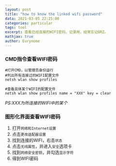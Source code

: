 ```yaml
---
layout: post
title: "how to know the linked wifi password"
data: 2021-03-05 22:25:00
categories: particular
tags: tool
excerpt: 查看已经连接的WIFI密码，记录用，经常忘记ORZ。
mathjax: true
author: Eurynome
---
```




### CMD指令查看WIFI密码

```
#打开CMD，以管理员身份运行
#列出所有连接过的WIFI配置文件
netsh wlan show profiles

#查看具体某个WIFI的配置文件
netsh wlan show profiles name = "XXX" key = clear
```

*PS:XXX为所连接的WIFI中的某个*



### 图形化界面查看WIFI密码

1. 打开`网络和Internet设置`
2. 点击`更改适配器设置`
3. 找到连接的WIFI，右击`状态`
4. 点击`无线属性`，并进入`安全`选项卡
5. 找到`网络安全密钥`，并勾选`显示字符`
6. 得到WIFI密码

